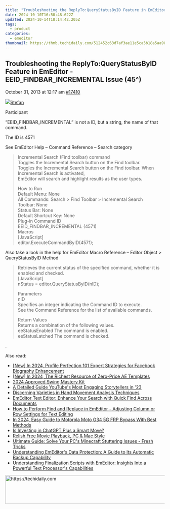 ```yaml
---
title: "Troubleshooting the ReplyTo:QueryStatusByID Feature in EmEditor - EEID_FINDBAR_INCREMENTAL Issue (45^)"
date: 2024-10-10T16:50:48.622Z
updated: 2024-10-14T18:14:42.205Z
tags:
  - product
categories:
  - emeditor
thumbnail: https://thmb.techidaily.com/512452c63d7af3ae11e5ca5b18a5aa9837e3237ce37a44baba2c80d497dcb1c2.jpg
---
```


## Troubleshooting the ReplyTo:QueryStatusByID Feature in EmEditor - EEID_FINDBAR_INCREMENTAL Issue (45^)

October 31, 2013 at 12:17 am [#17410](https://tools.techidaily.com/emeditor/products/) 

[![](https://secure.gravatar.com/avatar/f29c043a3cc5c5dac8db4e62939893e9?s=80&d=identicon&r=g)Stefan](https://www.emeditor.com/forums/users/Stefan/ "View Stefan's profile")

Participant

“EEID\_FINDBAR\_INCREMENTAL” is not a ID, but a string, the name of that command.

The ID is 4571

See EmEditor Help – Command Reference – Search category

> Incremental Search (Find toolbar) command  
> Toggles the Incremental Search button on the Find toolbar.  
> Toggles the Incremental Search button on the Find toolbar. When Incremental Search is activated,  
> EmEditor will search and highlight results as the user types.
> 
> How to Run  
> Default Menu: None  
> All Commands: Search > Find Toolbar > Incremental Search  
> Toolbar: None  
> Status Bar: None  
> Default Shortcut Key: None  
> Plug-in Command ID  
> EEID\_FINDBAR\_INCREMENTAL (4571)  
> Macros  
> \[JavaScript\]  
> editor.ExecuteCommandByID(4571);

Also take a look in the help for EmEditor Macro Reference – Editor Object > QueryStatusByID Method

> Retrieves the current status of the specified command, whether it is enabled and checked.  
> \[JavaScript\]  
> nStatus = editor.QueryStatusByID(nID);
> 
> Parameters  
> nID  
> Specifies an integer indicating the Command ID to execute.  
> See the Command Reference for the list of available commands.
> 
> Return Values  
> Returns a combination of the following values.  
> eeStatusEnabled The command is enabled.  
> eeStatusLatched The command is checked.

.

<ins class="adsbygoogle"
     style="display:block"
     data-ad-format="autorelaxed"
     data-ad-client="ca-pub-7571918770474297"
     data-ad-slot="1223367746"></ins>

<ins class="adsbygoogle"
     style="display:block"
     data-ad-client="ca-pub-7571918770474297"
     data-ad-slot="8358498916"
     data-ad-format="auto"
     data-full-width-responsive="true"></ins>

<span class="atpl-alsoreadstyle">Also read:</span>
<div><ul>
<li><a href="https://facebook-video-files.techidaily.com/new-in-2024-profile-perfection-101-expert-strategies-for-facebook-biography-enhancement/"><u>[New] In 2024, Profile Perfection 101 Expert Strategies for Facebook Biography Enhancement</u></a></li>
<li><a href="https://article-helps.techidaily.com/new-in-2024-the-richest-resource-of-zero-price-ae-templates/"><u>[New] In 2024, The Richest Resource of Zero-Price AE Templates</u></a></li>
<li><a href="https://some-approaches.techidaily.com/2024-approved-swing-mastery-kit/"><u>2024 Approved Swing Mastery Kit</u></a></li>
<li><a href="https://extra-information.techidaily.com/a-detailed-guide-youtubes-most-engaging-storytellers-in-23/"><u>A Detailed Guide YouTube's Most Engaging Storytellers in '23</u></a></li>
<li><a href="https://extra-tips.techidaily.com/discerning-varieties-in-hand-movement-analysis-techniques/"><u>Discerning Varieties in Hand Movement Analysis Techniques</u></a></li>
<li><a href="https://win-help.techidaily.com/emeditor-text-editor-enhance-your-search-with-quick-find-across-documents/"><u>EmEditor Text Editor: Enhance Your Search with Quick Find Across Documents</u></a></li>
<li><a href="https://win-help.techidaily.com/how-to-perform-find-and-replace-in-emeditor-adjusting-column-or-row-settings-for-text-editing/"><u>How to Perform Find and Replace in EmEditor - Adjusting Column or Row Settings for Text Editing</u></a></li>
<li><a href="https://android-frp.techidaily.com/in-2024-easy-guide-to-motorola-moto-g34-5g-frp-bypass-with-best-methods-by-drfone-android/"><u>In 2024, Easy Guide to Motorola Moto G34 5G FRP Bypass With Best Methods</u></a></li>
<li><a href="https://tech-haven.techidaily.com/is-investing-in-chatgpt-plus-a-smart-move/"><u>Is Investing in ChatGPT Plus a Smart Move?</u></a></li>
<li><a href="https://extra-information.techidaily.com/relish-free-movie-playback-pc-and-mac-style/"><u>Relish Free Movie Playback, PC & Mac Style</u></a></li>
<li><a href="https://win-solutions.techidaily.com/ultimate-guide-solve-your-pcs-minecraft-stuttering-issues-fresh-tricks/"><u>Ultimate Guide: Solve Your PC's Minecraft Stuttering Issues - Fresh Tricks</u></a></li>
<li><a href="https://win-help.techidaily.com/understanding-emeditors-data-protection-a-guide-to-its-automatic-backup-capability/"><u>Understanding EmEditor's Data Protection: A Guide to Its Automatic Backup Capability</u></a></li>
<li><a href="https://win-help.techidaily.com/understanding-finalization-scripts-with-emeditor-insights-into-a-powerful-text-processors-capabilities/"><u>Understanding Finalization Scripts with EmEditor: Insights Into a Powerful Text Processor's Capabilities</u></a></li>
</ul></div>

<!-- affiliate ads begin -->
<a href="https://appsumo.8odi.net/c/5597632/2087409/7443" target="_top" id="2087409">
  <img src="//a.impactradius-go.com/display-ad/7443-2087409" border="0" alt="https://techidaily.com" width="728" height="90"/>
</a>
<img height="0" width="0" src="https://appsumo.8odi.net/i/5597632/2087409/7443" style="position:absolute;visibility:hidden;" border="0" />
<!-- affiliate ads end -->

